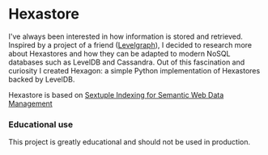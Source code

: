 # Hexastore

I've always been interested in how information is stored and retrieved. Inspired by a project of a friend ([Levelgraph](https://github.com/mcollina/levelgraph)), I decided to research more about Hexastores and how they can be adapted to modern NoSQL databases such as LevelDB and Cassandra. Out of this fascination and curiosity I created Hexagon: a simple Python implementation of Hexastores backed by LevelDB.

Hexastore is based on [Sextuple Indexing for Semantic Web Data Management](http://www.vldb.org/pvldb/1/1453965.pdf)

### Educational use

This project is greatly educational and should not be used in production.
